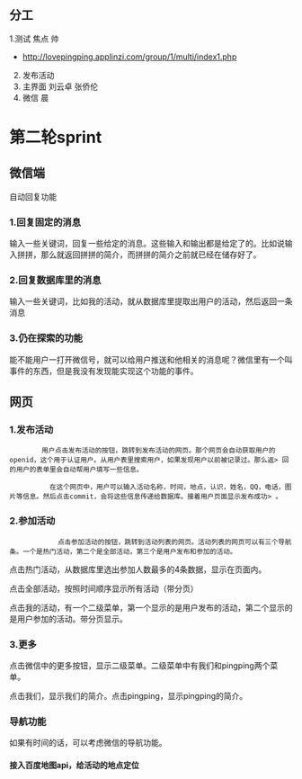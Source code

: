 ## 分工
1.测试
焦点 帅
- http://lovepingping.applinzi.com/group/1/multi/index1.php
2. 发布活动
3. 主界面 刘云卓 张侨伦
4. 微信 
晨

# 第二轮sprint
## 微信端
自动回复功能
### 1.回复固定的消息 
输入一些关键词，回复一些给定的消息。这些输入和输出都是给定了的。比如说输入拼拼，那么就返回拼拼的简介，而拼拼的简介之前就已经在储存好了。
### 2.回复数据库里的消息
输入一些关键词，比如我的活动，就从数据库里提取出用户的活动，然后返回一条消息
### 3.仍在探索的功能
能不能用户一打开微信号，就可以给用户推送和他相关的消息呢？微信里有一个叫事件的东西，但是我没有发现能实现这个功能的事件。
         
## 网页
### 1.发布活动
            用户点击发布活动的按钮，跳转到发布活动的网页。那个网页会自动获取用户的openid，这个用于认证用户。从用户表里搜索用户，如果发现用户以前被记录过。那么返> 回的用户的表单里会自动帮用户填写一些信息。
             
              在这个网页中，用户可以输入活动名称，时间，地点，认识，姓名，QQ，电话，图片等信息。然后点击commit，会将这些信息传递给数据库。接着用户页面显示发布成功> 。
### 2.参加活动
                点击参加活动的按钮，跳转到活动列表的网页。活动列表的网页可以有三个导航条。一个是热门活动，第二个是全部活动，第三个是用户发布和参加的活动。
                 
点击热门活动，从数据库里选出参加人数最多的4条数据，显示在页面内。
                   
点击全部活动，按照时间顺序显示所有活动（带分页）
                     
点击我的活动，有一个二级菜单，第一个显示的是用户发布的活动，第二个显示的是用户参加的活动。带分页显示。
                       
### 3.更多
点击微信中的更多按钮，显示二级菜单。二级菜单中有我们和pingping两个菜单。
                          
点击我们，显示我们的简介。点击pingping，显示pingping的简介。
                            
### 导航功能
如果有时间的话，可以考虑微信的导航功能。
#### 接入百度地图api，给活动的地点定位
